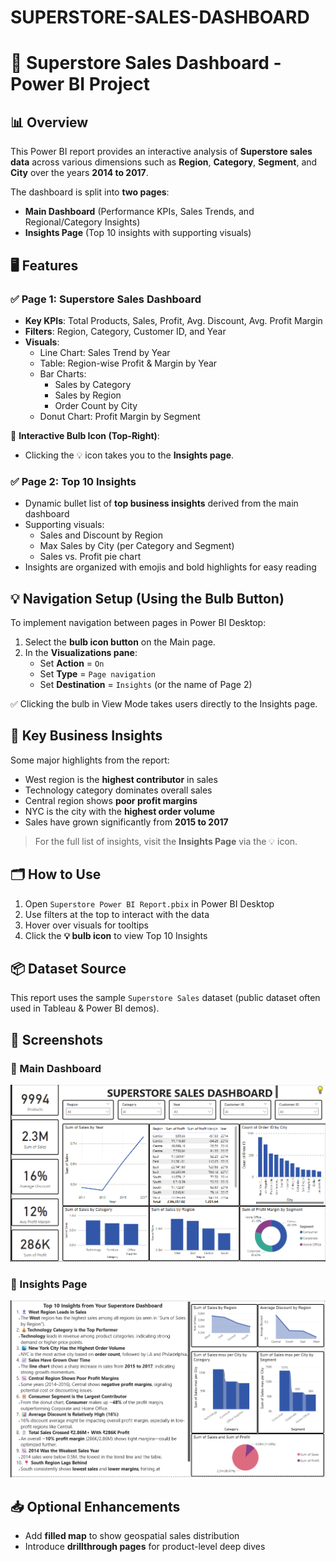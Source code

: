 # SUPERSTORE-SALES-DASHBOARD

# 🛒 Superstore Sales Dashboard - Power BI Project

## 📊 Overview

This Power BI report provides an interactive analysis of **Superstore sales data** across various dimensions such as **Region**, **Category**, **Segment**, and **City** over the years **2014 to 2017**.

The dashboard is split into **two pages**:
- **Main Dashboard** (Performance KPIs, Sales Trends, and Regional/Category Insights)
- **Insights Page** (Top 10 insights with supporting visuals)

## 🖥️ Features

### ✅ Page 1: **Superstore Sales Dashboard**
- **Key KPIs**: Total Products, Sales, Profit, Avg. Discount, Avg. Profit Margin
- **Filters**: Region, Category, Customer ID, and Year
- **Visuals**:
  - Line Chart: Sales Trend by Year
  - Table: Region-wise Profit & Margin by Year
  - Bar Charts:
    - Sales by Category
    - Sales by Region
    - Order Count by City
  - Donut Chart: Profit Margin by Segment

🔔 **Interactive Bulb Icon (Top-Right)**:
- Clicking the 💡 icon takes you to the **Insights page**.

### ✅ Page 2: **Top 10 Insights**
- Dynamic bullet list of **top business insights** derived from the main dashboard
- Supporting visuals:
  - Sales and Discount by Region
  - Max Sales by City (per Category and Segment)
  - Sales vs. Profit pie chart
- Insights are organized with emojis and bold highlights for easy reading

## 💡 Navigation Setup (Using the Bulb Button)

To implement navigation between pages in Power BI Desktop:

1. Select the **bulb icon button** on the Main page.
2. In the **Visualizations pane**:
   - Set **Action** = `On`
   - Set **Type** = `Page navigation`
   - Set **Destination** = `Insights` (or the name of Page 2)

✅ Clicking the bulb in View Mode takes users directly to the Insights page.

## 📌 Key Business Insights

Some major highlights from the report:
- West region is the **highest contributor** in sales
- Technology category dominates overall sales
- Central region shows **poor profit margins**
- NYC is the city with the **highest order volume**
- Sales have grown significantly from **2015 to 2017**

> For the full list of insights, visit the **Insights Page** via the 💡 icon.

## 🗂️ How to Use

1. Open `Superstore Power BI Report.pbix` in Power BI Desktop
2. Use filters at the top to interact with the data
3. Hover over visuals for tooltips
4. Click the **💡 bulb icon** to view Top 10 Insights

## 📦 Dataset Source
This report uses the sample `Superstore Sales` dataset (public dataset often used in Tableau & Power BI demos).

## 📎 Screenshots

### 🔹 Main Dashboard
![Superstore Main Dashboard](SUPERSTORE%20MAIN.png)

### 🔹 Insights Page
![Superstore Insights Page](SUPERSTORE%20INSIGHTS.png)

## 📥 Optional Enhancements
- Add **filled map** to show geospatial sales distribution
- Introduce **drillthrough pages** for product-level deep dives



